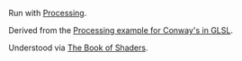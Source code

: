 Run with [Processing](https://github.com/processing/processing).

Derived from the [Processing example for Conway's in GLSL](https://github.com/processing/processing-docs/tree/master/content/examples/Topics/Shaders/Conway).

Understood via [The Book of Shaders](https://thebookofshaders.com/02/).
